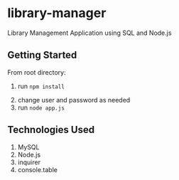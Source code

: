 # library-manager
Library Management Application using SQL and Node.js

## Getting Started

From root directory:
1. run `npm install`
<!-- TODO: rewrite this line once finished -->
2. change user and password as needed
3. run `node app.js`

## Technologies Used
1.  MySQL
2.  Node.js
3.  inquirer
4.  console.table

